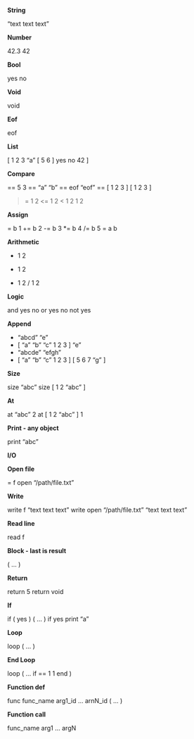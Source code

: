 **String**

“text text text”

**Number**

42.3
42

**Bool**

yes
no

**Void**

void

**Eof**

eof

**List**

[ 1 2 3 “a” [ 5 6 ] yes no 42 ]

**Compare**

== 5 3
== “a” “b”
== eof “eof”
== [ 1 2 3 ] [ 1 2 3 ]

>= 1 2
<= 1 2
< 1 2
> 1 2

**Assign**

= b 1
+= b 2
-= b 3
*= b 4
/= b 5
= a b

**Arithmetic**

+ 1 2
- 1 2
* 1 2
/ 1 2

**Logic**

and yes no
or yes no
not yes


**Append**

+ “abcd” “e”
+ [ “a” “b” “c” 1 2 3 ] “e”
+ “abcde” “efgh”
+ [ “a” “b” “c” 1 2 3 ] [ 5 6 7 “g” ]


**Size**

size “abc”
size [ 1 2 “abc” ]

**At**

at “abc” 2
at [ 1 2 “abc” ] 1

**Print - any object**

print “abc”

**I/O**

**Open file**

= f open “/path/file.txt”

**Write**

write f “text text text”
write open “/path/file.txt” “text text text”

**Read line**

read f

**Block - last is result**

( … )

**Return**

return 5
return void

**If**

if ( yes ) ( … )
if yes print “a”

**Loop**

loop ( … )

**End Loop**

loop ( 
…
if == 1 1 end
)

**Function def**

func func_name arg1_id … arnN_id ( … )

**Function call**

func_name arg1 … argN
